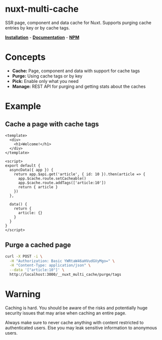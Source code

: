 # nuxt-multi-cache

SSR page, component and data cache for Nuxt. Supports purging cache entries by key or by cache tags.

**[Installation](https://nuxt-multi-cache.netlify.app/guide/setup)** - **[Documentation](https://nuxt-multi-cache.netlify.app)** - **[NPM](https://www.npmjs.com/package/nuxt-multi-cache)**

# Concepts
- **Cache:** Page, component and data with support for cache tags
- **Purge:** Using cache tags or by key
- **Pick:** Enable only what you need
- **Manage:** REST API for purging and getting stats about the caches

# Example

## Cache a page with cache tags
```vue
<template>
  <div>
    <h1>Welcome!</h1>
  </div>
</template>

<script>
export default {
  asyncData({ app }) {
    return app.$api.get('article', { id: 10 }).then(article => {
      app.$cache.route.setCacheable()
      app.$cache.route.addTags(['article:10'])
      return { article }
    })
  },

  data() {
    return {
      article: {}
    }
  }
}
</script>
```

## Purge a cached page

```bash
curl -X POST -i \
  -H "Authorization: Basic YWRtaW46aHVudGVyMgo=" \
  -H "Content-Type: application/json" \
  --data '["article:10"]' \
  http://localhost:3000/__nuxt_multi_cache/purge/tags
```

# Warning
Caching is hard. You should be aware of the risks and potentially huge security
issues that may arise when caching an entire page.

Always make sure to never cache anything with content restricted to
authenticated users. Else you may leak sensitive information to anonymous
users.
